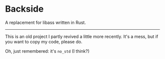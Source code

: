
# Backside

A replacement for libass written in Rust.

---

This is an old project I partly revived a little more recently. It's a mess, but if you want to copy my code, please do.

Oh, just remembered: it's `no_std` (I think?)

